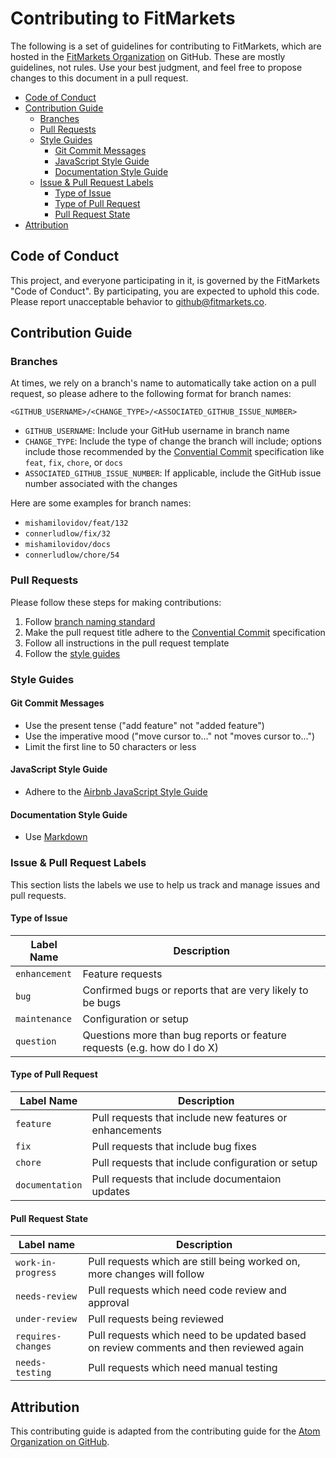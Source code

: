 # Contributing to FitMarkets <!-- omit in toc -->

The following is a set of guidelines for contributing to FitMarkets, which are 
hosted in the [FitMarkets Organization][1] on GitHub. These are mostly 
guidelines, not rules. Use your best judgment, and feel free to propose changes 
to this document in a pull request.

- [Code of Conduct](#code-of-conduct)
- [Contribution Guide](#contribution-guide)
  - [Branches](#branches)
  - [Pull Requests](#pull-requests)
  - [Style Guides](#style-guides)
    - [Git Commit Messages](#git-commit-messages)
    - [JavaScript Style Guide](#javascript-style-guide)
    - [Documentation Style Guide](#documentation-style-guide)
  - [Issue & Pull Request Labels](#issue--pull-request-labels)
    - [Type of Issue](#type-of-issue)
    - [Type of Pull Request](#type-of-pull-request)
    - [Pull Request State](#pull-request-state)
- [Attribution](#attribution)


## Code of Conduct 

This project, and everyone participating in it, is governed by the FitMarkets 
"Code of Conduct". By participating, you are expected to uphold this code. 
Please report unacceptable behavior to [github@fitmarkets.co][2].


## Contribution Guide 

### Branches

At times, we rely on a branch's name to automatically take action on a pull 
request, so please adhere to the following format for branch names:

`<GITHUB_USERNAME>/<CHANGE_TYPE>/<ASSOCIATED_GITHUB_ISSUE_NUMBER>`

* `GITHUB_USERNAME`: Include your GitHub username in branch name
* `CHANGE_TYPE`: Include the type of change the branch will include; options include those recommended by the [Convential Commit][6] specification like `feat`, `fix`, `chore`, or `docs`
* `ASSOCIATED_GITHUB_ISSUE_NUMBER`: If applicable, include the GitHub issue number associated with the changes

Here are some examples for branch names:

* `mishamilovidov/feat/132`
* `connerludlow/fix/32`
* `mishamilovidov/docs`
* `connerludlow/chore/54`

### Pull Requests

Please follow these steps for making contributions:

1. Follow [branch naming standard](#-branches)
2. Make the pull request title adhere to the [Convential Commit][6] specification
3. Follow all instructions in the pull request template
4. Follow the [style guides](#-style-guides)

### Style Guides 

#### Git Commit Messages

* Use the present tense ("add feature" not "added feature")
* Use the imperative mood ("move cursor to..." not "moves cursor to...")
* Limit the first line to 50 characters or less

#### JavaScript Style Guide

* Adhere to the [Airbnb JavaScript Style Guide][3]

#### Documentation Style Guide

* Use [Markdown][4]

### Issue & Pull Request Labels 

This section lists the labels we use to help us track and manage issues and pull requests.

#### Type of Issue

|Label Name|Description|
|----------|-----------|
| `enhancement` | Feature requests |
| `bug` | Confirmed bugs or reports that are very likely to be bugs |
| `maintenance` | Configuration or setup |
| `question` | Questions more than bug reports or feature requests (e.g. how do I do X) |

#### Type of Pull Request

|Label Name|Description|
|----------|-----------|
| `feature` | Pull requests that include new features or enhancements |
| `fix` | Pull requests that include bug fixes |
| `chore` | Pull requests that include configuration or setup |
| `documentation` | Pull requests that include documentaion updates |

#### Pull Request State
| Label name | Description
| --- | --- |
| `work-in-progress`  | Pull requests which are still being worked on, more changes will follow |
| `needs-review` | Pull requests which need code review and approval |
| `under-review` | Pull requests being reviewed |
| `requires-changes` | Pull requests which need to be updated based on review comments and then reviewed again |
| `needs-testing` | Pull requests which need manual testing |


## Attribution 

This contributing guide is adapted from the contributing guide for the [Atom Organization on GitHub][5].

[1]: https://github.com/callforce 
[2]: mailto:github@fitmarkets.co
[3]: https://github.com/airbnb/javascript
[4]: https://daringfireball.net/projects/markdown/
[5]: https://github.com/atom/.github/blob/master/CONTRIBUTING.md
[6]: https://www.conventionalcommits.org/en/v1.0.0/#summary
